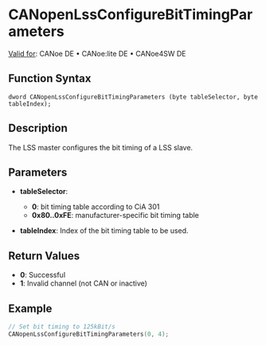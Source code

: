 # CANopenLssConfigureBitTimingParameters

[Valid for](../../../../Shared/FeatureAvailability.md): CANoe DE • CANoe:lite DE • CANoe4SW DE

## Function Syntax

```
dword CANopenLssConfigureBitTimingParameters (byte tableSelector, byte tableIndex);
```

## Description

The LSS master configures the bit timing of a LSS slave.

## Parameters

- **tableSelector**:
  - **0**: bit timing table according to CiA 301
  - **0x80..0xFE**: manufacturer-specific bit timing table

- **tableIndex**: Index of the bit timing table to be used.

## Return Values

- **0**: Successful
- **1**: Invalid channel (not CAN or inactive)

## Example

```c
// Set bit timing to 125kBit/s
CANopenLssConfigureBitTimingParameters(0, 4);
```
